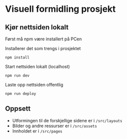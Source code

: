 # Visuell formidling prosjekt

## Kjør nettsiden lokalt
Først må npm være installert på PCen

Installerer det som trengs i prosjektet
```
npm install
```

Start nettsiden lokalt (localhost)
```
npm run dev
```

Laste opp nettsiden offentlig
```
npm run deploy
```

## Oppsett
- Utformingen til de forskjellige sidene er i `/src/layouts`
- Bilder og andre ressurser er i `/src/assets`
- Innholdet er i `/src/pages`